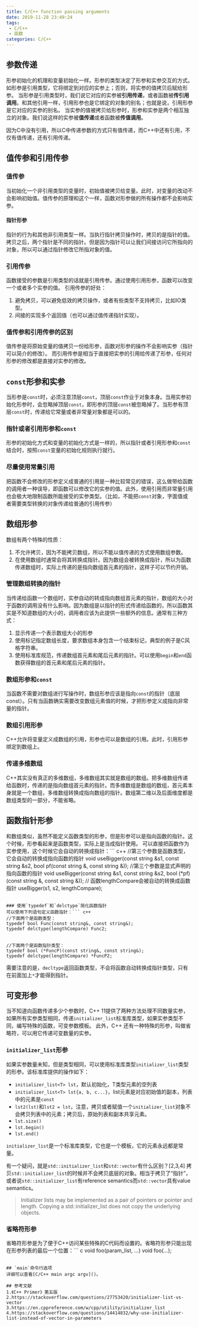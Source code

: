 ```yaml
---
title: C/C++ function passing arguments
date: 2019-11-28 23:49:24
tags:
 - C/C++
 - 函数
categories: C/C++
---
```


## 参数传递
形参初始化的机理和变量初始化一样。形参的类型决定了形参和实参交互的方式。如形参是引用类型，它将绑定到对应的实参上；否则，将实参的值拷贝后赋给形参。
当形参是引用类型时，我们说它对应的实参被**引用传递**，或者函数被**传引用调用**。和其他引用一样，引用形参也是它绑定的对象的别名；也就是说，引用形参是它对应的实参的别名。
当实参的值被拷贝给形参时，形参和实参是两个相互独立的对象。我们说这样的实参被**值传递**或者函数被**传值调用**。

因为C中没有引用，所以C中传递参数的方式只有值传递，而C++中还有引用，不仅有值传递，还有引用传递。

## 值传参和引用传参
### 值传参
当初始化一个非引用类型的变量时，初始值被拷贝给变量。此时，对变量的改动不会影响初始值。值传参的原理和这个一样，函数对形参做的所有操作都不会影响实参。

#### 指针形参
指针的行为和其他非引用类型一样。当执行指针拷贝操作时，拷贝的是指针的值。拷贝之后，两个指针是不同的指针。但是因为指针可以让我们间接访问它所指向的对象，所以可以通过指针修改它所指对象的值。

### 引用传参
函数接受的参数是引用类型的话就是引用传参。通过使用引用形参，函数可以改变一个或者多个实参的值。
引用传参的好处：
1. 避免拷贝，可以避免低效的拷贝操作，或者有些类型不支持拷贝，比如IO类型。
2. 间接的实现多个返回值（也可以通过值传递指针实现）。

### 值传参和引用传参的区别
值传参是将原始变量的值拷贝一份给形参，函数对形参的操作不会影响实参（指针可以简介的修改）。
而引用传参是相当于直接把实参的引用给传递了形参，任何对形参的修改都是直接对实参的修改。

## `const`形参和实参
当形参是`const`时，必须注意顶层`const`，顶层`const`作业于对象本身。当用实参初始化形参时，会忽略掉顶层`const`，即形参的顶层`const`被忽略掉了。当形参有顶层`const`时，传递给它常量或者非常量对象都是可以的。

### 指针或者引用形参和`const`
形参的初始化方式和变量的初始化方式是一样的，所以指针或者引用形参和`const`结合时，按照`const`变量的初始化规则执行就行。

### 尽量使用常量引用
把函数不会修改的形参定义成普通的引用是一种比较常见的错误，这么做带给函数的调用者一种误导，即函数可以修改它的实参的值。此外，使用引用而非常量引用也会极大地限制函数所能接受的实参类型。（比如，不能把`const`对象，字面值或者需要类型转换的对象传递给普通的引用传参）

## 数组形参
数组有两个特殊的性质：
1. 不允许拷贝，因为不能拷贝数组，所以不能以值传递的方式使用数组参数。
2. 在使用数组时通常会将其转换成指针。因为数组会被转换成指针，所以为函数传递数组时，实际上传递的是指向数组首元素的指针，这样子可以节约开销。

### 管理数组转换的指针
当传递给函数一个数组时，实参自动的转成指向数组首元素的指针，数组的大小对于函数的调用没有什么影响。因为数组是以指针的形式传递给函数的，所以函数其实是不知道数组的大小的，调用者应该为此提供一些额外的信息。通常有三种方式：
1. 显示传递一个表示数组大小的形参
2. 使用标记指定数组长度，要求数组本身包含一个结束标记，典型的例子是C风格字符串。
3. 使用标准库规范，传递数组首元素和尾后元素的指针。可以使用`begin`和`end`函数获得数组的首元素和尾后元素的指针。

### 数组形参和`const`
当函数不需要对数组进行写操作时，数组形参应该是指向`const`的指针（底层const）。只有当函数确实需要改变数组元素值的时候，才把形参定义成指向非常量的指针。

### 数组引用形参
C++允许将变量定义成数组的引用，形参也可以是数组的引用。此时，引用形参绑定到数组上。

### 传递多维数组
C++其实没有真正的多维数组，多维数组其实就是数组的数组。把多维数组传递给函数时，传递的是指向数组首元素的指针。而多维数组是数组的数组，首元素本身就是一个数组，多维数组转换成指向数组的指针。数组第二维以及后面维度都是数组类型的一部分，不能省略。

## 函数指针形参
和数组类似，虽然不能定义函数类型的形参，但是形参可以是指向函数的指针。这个时候，形参看起来是函数类型，实际上是当成指针使用。
可以直接把函数作为实参使用，这个时候它会自动的转换成指针：``` c++
//第三个参数是函数类型，它会自动的转换成指向函数的指针
void useBigger(const string &s1, const string &s2, bool pf(const string &, const string &));
//第三个参数是显式声明的指向函数的指针
void useBigger(const string &s1, const string &s2, bool (*pf)(const string &, const string &));
// 函数lengthCompare会被自动的转换成函数指针
useBigger(s1, s2, lengthCompare);
```

### 使用`typedef`和`delctype`简化函数指针
可以使用下列语句定义函数指针：``` c++
//下面两个是函数类型：
typedef bool Func(const string&, const string&);
typedef delctype(lengthCompare) Func2; 


//下面两个是函数指针类型：
typedef bool (*FuncP)(const string&, const string&);
typedef delctype(lengthCompare) *FuncP2; 
```

需要注意的是，`decltype`返回函数类型，不会将函数自动转换成指针类型，只有在前面加上`*`才能得到指针。


## 可变形参
当不知道向函数传递多少个参数时，C++ 11提供了两种方法处理不同数量实参，如果所有实参类型相同，传递`initializer_list`标准库类型，如果实参类型不同，编写特殊的函数，可变参数模板。
此外，C++ 还有一种特殊的形参，叫做省略符，可以用它传递可变数量的实参。

### `initializer_list`形参
如果实参数量未知，但是类型相同，可以使用标准库类型`initializer_list`类型的形参。该标准库提供的操作如下：
- `initializer_list<T> lst`，默认初始化，T类型元素的空列表
- `initializer_list<T> lst{a, b, c...}`，list元素是对应初始值的副本，列表中的元素是`const`
- `lst2(lst)`和`lst2 = lst`，注意，拷贝或者赋值一个`initializer_list`对象不会拷贝列表中的元素；拷贝后，原始列表和副本共享元素。
- `lst.size()`
- `lst.begin()`
- `lst.end()`

`initializer_list`是一个标准库类型，它也是一个模板，它的元素永远都是常量。

有一个疑问，就是`std::initializer_list`和`std::vector`有什么区别？[2,3,4]
拷贝`std::initializer_list`的时候并不会拷贝底层的对象。相当于拷贝了“指针”，或者说`std::initializer_list`有reference semantics而`std::vector`具有value semantics。
> Initializer lists may be implemented as a pair of pointers or pointer and length. Copying a std::initializer_list does not copy the underlying objects.

### 省略符形参
省略符形参是为了便于C++访问某些特殊的C代码而设置的。省略符形参只能出现在形参列表的最后一个位置：``` c
void foo(param_list, ...)
void foo(...);
```

## `main`命令行选项
详细可以查看[C/C++ main argc argv]()。

## 参考文献
1.《C++ Primer》第五版
2.https://stackoverflow.com/questions/27753420/initializer-list-vs-vector
3.https://en.cppreference.com/w/cpp/utility/initializer_list
4.https://stackoverflow.com/questions/14414832/why-use-initializer-list-instead-of-vector-in-parameters
